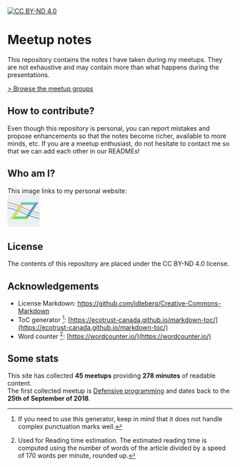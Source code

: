 [![CC BY-ND 4.0](https://i.creativecommons.org/l/by-nd/4.0/88x31.png)](http://creativecommons.org/licenses/by-nd/4.0/)

# Meetup notes

This repository contains the notes I have taken during my meetups. They are not exhaustive and may contain more than what happens during the presentations.

[&gt; Browse the meetup groups](/meetups/)

## How to contribute?

Even though this repository is personal, you can report mistakes and propose enhancements so that the notes become richer, available to more minds, etc.
If you are a meetup enthusiast, do not hesitate to contact me so that we can add each other in our READMEs!

## Who am I?

This image links to my personal website:  
[![Vincenzo Scalzi's logo](/assets/global/images/vcz.png)](https://vcz.fr/)

## License

The contents of this repository are placed under the CC BY-ND 4.0 license.

## Acknowledgements

* License Markdown: [https://github.com/idleberg/Creative-Commons-Markdown
](https://github.com/idleberg/Creative-Commons-Markdown)
* ToC generator [^1]: [https://ecotrust-canada.github.io/markdown-toc/](https://ecotrust-canada.github.io/markdown-toc/)
* Word counter [^2]: [https://wordcounter.io/](https://wordcounter.io/)

## Some stats

This site has collected **45 meetups** providing **278 minutes** of readable content.  
The first collected meetup is [Defensive programming](https://meetups.vcz.fr/meetups/afup-bdx/2018-09-25_Defensive-programming) and dates back to the **25th of September of 2018**.

[^1]: If you need to use this generator, keep in mind that it does not handle complex punctuation marks well.  
[^2]: Used for Reading time estimation. The estimated reading time is computed using the number of words of the article divided by a speed of 170 words per minute, rounded up.